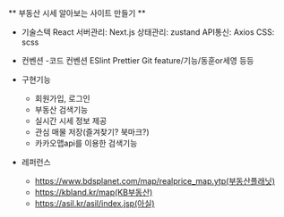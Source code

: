 ** 부동산 시세 알아보는 사이트 만들기 **


- 기술스텍
  React
  서버관리: Next.js
  상태관리: zustand
  API통신: Axios
  CSS: scss

- 컨벤션
  -코드 컨벤션
    ESlint 
    Prettier
  Git
  feature/기능/동훈or세영
  등등

- 구현기능
  - 회원가입, 로그인
  - 부동산 검색기능
  - 실시간 시세 정보 제공
  - 관심 매물 저장(즐겨찾기? 북마크?)
  - 카카오맵api를 이용한 검색기능

- 레퍼런스
  - https://www.bdsplanet.com/map/realprice_map.ytp(부동산플래닛)
  - https://kbland.kr/map(KB부동산)
  - https://asil.kr/asil/index.jsp(아실)